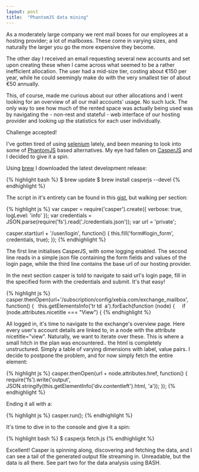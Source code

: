 ```yaml
---
layout: post
title:  "PhantomJS data mining"
---
```


As a moderately large company we rent mail boxes for our employees at a hosting provider; a lot of mailboxes. These come in varying sizes, and naturally the larger you go the more expensive they become.

The other day I received an email requesting several new accounts and set upon creating these when I came across what seemed to be a rather inefficient allocation. The user had a mid-size tier, costing about €150 per year, while he could seemingly make do with the very smallest tier of about €50 annually.

This, of course, made me curious about our other allocations and I went looking for an overview of all our mail accounts' usage. No such luck. The only way to see how much of the rented space was actually being used was by navigating the - non-rest and stateful - web interface of our hosting provider and looking up the statistics for each user individually.

Challenge accepted!

<!--more-->

I've gotten tired of using <a href="http://docs.seleniumhq.org/">selenium</a> lately, and been meaning to look into some of <a href="http://phantomjs.org/">PhantomJS</a> based alternatives. My eye had fallen on <a href="http://casperjs.org/">CasperJS</a> and I decided to give it a spin.

Using <a href="http://brew.sh/">brew</a> I downloaded the latest development release:

{% highlight bash %}
$ brew update
$ brew install casperjs --devel
{% endhighlight %}

The script in it's entirety can be found in this [gist][gist], but walking per section:

{% highlight js %}
var casper = require('casper').create({ verbose: true, logLevel: 'info' });
var credentials = JSON.parse(require('fs').read('./credentials.json'));
var url = 'private';

casper.start(url + '/user/login', function() {
  this.fill('form#login_form', credentials, true);
 });
{% endhighlight %}

The first line initialises CasperJS, with some logging enabled. The second line reads in a simple json file containing the form fields and values of the login page, while the third line contains the base url of our hosting provider.

In the next section casper is told to navigate to said url's login page, fill in the specified form with the credentials and submit. It's that easy!

{% highlight js %}
casper.thenOpen(url+'/subscription/config/xebia.com/exchange_mailbox', function() {
  this.getElementsInfo('tr td  a').forEach(function (node) {
    if (node.attributes.nicetitle === "View") {
{% endhighlight %}

All logged in, it's time to navigate to the exchange's overview page. Here every user's account details are linked to, in a node with the attribute nicetitle="view". Naturally, we want to iterate over these. This is where a small hitch in the plan was encountered.. the html is completely unstructured. Simply a table of varying dimensions with label, value pairs. I decide to postpone the problem, and for now simply fetch the entire element:

{% highlight js %}
casper.thenOpen(url + node.attributes.href, function() {
  require('fs').write('output',
    JSON.stringify(this.getElementInfo('div.contentleft').html, 'a'));
});
{% endhighlight %}

Ending it all with a:

{% highlight js %}
casper.run();
{% endhighlight %}

It's time to dive in to the console and give it a spin:

{% highlight bash %}
$ casperjs fetch.js
{% endhighlight %}

Excellent! Casper is spinning along, discovering and fetching the data, and I can see a tail of the generated output file streaming in. Unreadable, but the data is all there. See part two for the data analysis using BASH.

[gist]: https://gist.github.com/jbnicolai/8923825
